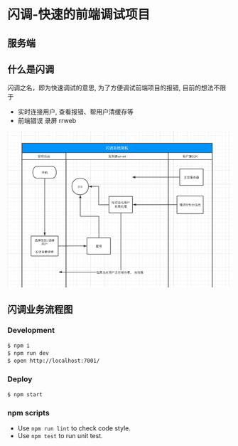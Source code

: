 # 闪调-快速的前端调试项目

## 服务端

<!-- add docs here for user -->

## 什么是闪调
闪调之名，即为快速调试的意思, 为了方便调试前端项目的报错, 目前的想法不限于
- 实时连接用户, 查看报错、帮用户清缓存等
- 前端错误 录屏 rrweb

![img.png](img.png)

## 闪调业务流程图

### Development

```bash
$ npm i
$ npm run dev
$ open http://localhost:7001/
```

### Deploy

```bash
$ npm start
```

### npm scripts

- Use `npm run lint` to check code style.
- Use `npm test` to run unit test.


[midway]: https://midwayjs.org
